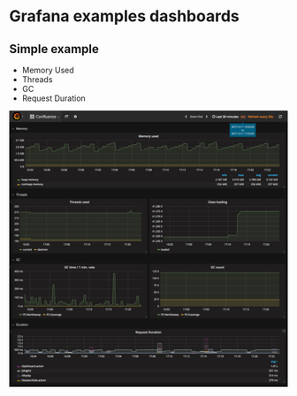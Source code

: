 # Grafana examples dashboards

## Simple example

* Memory Used
* Threads
* GC
* Request Duration

![image](img/grafana-confluence-dashboard.png)